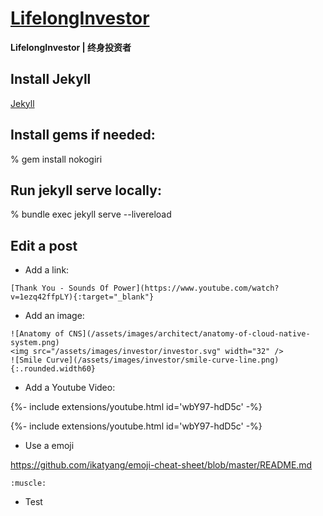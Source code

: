 # [LifelongInvestor](https://github.com/lifelonginvestorllc/lifelonginvestorllc.github.io.git)

**LifelongInvestor | 终身投资者**

## Install Jekyll

[Jekyll](https://jekyllrb.com/docs/)

## Install gems if needed:

% gem install nokogiri

## Run jekyll serve locally:
 
% bundle exec jekyll serve --livereload

## Edit a post

- Add a link:

```
[Thank You - Sounds Of Power](https://www.youtube.com/watch?v=1ezq42ffpLY){:target="_blank"}
```

- Add an image:

```
![Anatomy of CNS](/assets/images/architect/anatomy-of-cloud-native-system.png)
<img src="/assets/images/investor/investor.svg" width="32" />
![Smile Curve](/assets/images/investor/smile-curve-line.png){:.rounded.width60}
```

- Add a Youtube Video:

{%- include extensions/youtube.html id='wbY97-hdD5c' -%}
<div>{%- include extensions/youtube.html id='wbY97-hdD5c' -%}</div>

- Use a emoji

https://github.com/ikatyang/emoji-cheat-sheet/blob/master/README.md

`:muscle:`

- Test